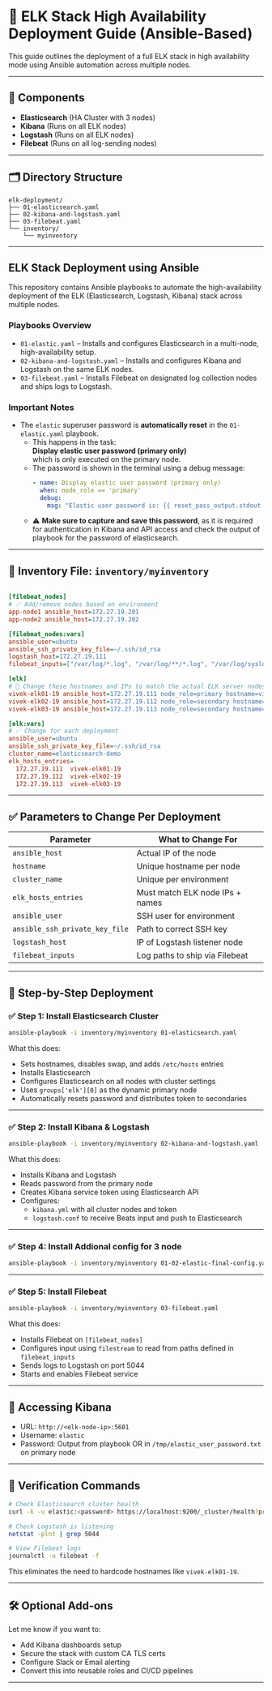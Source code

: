 
# 📘 ELK Stack High Availability Deployment Guide (Ansible-Based)

This guide outlines the deployment of a full ELK stack in high availability mode using Ansible automation across multiple nodes.

---

## 🧱 Components

- **Elasticsearch** (HA Cluster with 3 nodes)
- **Kibana** (Runs on all ELK nodes)
- **Logstash** (Runs on all ELK nodes)
- **Filebeat** (Runs on all log-sending nodes)

---

## 🗂️ Directory Structure

```
elk-deployment/
├── 01-elasticsearch.yaml
├── 02-kibana-and-logstash.yaml
├── 03-filebeat.yaml
└── inventory/
    └── myinventory
```

---

## ELK Stack Deployment using Ansible

This repository contains Ansible playbooks to automate the high-availability deployment of the ELK (Elasticsearch, Logstash, Kibana) stack across multiple nodes.

### Playbooks Overview

- `01-elastic.yaml` – Installs and configures Elasticsearch in a multi-node, high-availability setup.
- `02-kibana-and-logstash.yaml` – Installs and configures Kibana and Logstash on the same ELK nodes.
- `03-filebeat.yaml` – Installs Filebeat on designated log collection nodes and ships logs to Logstash.

### Important Notes

- The `elastic` superuser password is **automatically reset** in the `01-elastic.yaml` playbook.
  - This happens in the task:  
    **Display elastic user password (primary only)**  
    which is only executed on the primary node.
  - The password is shown in the terminal using a debug message:
    ```yaml
    - name: Display elastic user password (primary only)
      when: node_role == 'primary'
      debug:
        msg: "Elastic user password is: {{ reset_pass_output.stdout }}"
    ```
  - ⚠️ **Make sure to capture and save this password**, as it is required for authentication in Kibana and API access and check the output of playbook for the password of elasticsearch.

---
## 📁 Inventory File: `inventory/myinventory`

```ini

[filebeat_nodes]
# ✅ Add/remove nodes based on environment
app-node1 ansible_host=172.27.19.201
app-node2 ansible_host=172.27.19.202

[filebeat_nodes:vars]
ansible_user=ubuntu
ansible_ssh_private_key_file=~/.ssh/id_rsa
logstash_host=172.27.19.111
filebeat_inputs=["/var/log/*.log", "/var/log/**/*.log", "/var/log/syslog", "/var/log/auth.log"]

[elk]
# 🔧 Change these hostnames and IPs to match the actual ELK server nodes
vivek-elk01-19 ansible_host=172.27.19.111 node_role=primary hostname=vivek-elk01-19
vivek-elk02-19 ansible_host=172.27.19.112 node_role=secondary hostname=vivek-elk02-19
vivek-elk03-19 ansible_host=172.27.19.113 node_role=secondary hostname=vivek-elk03-19

[elk:vars]
# ✅ Change for each deployment
ansible_user=ubuntu
ansible_ssh_private_key_file=~/.ssh/id_rsa
cluster_name=elasticsearch-demo
elk_hosts_entries=
  172.27.19.111  vivek-elk01-19
  172.27.19.112  vivek-elk02-19
  172.27.19.113  vivek-elk03-19


```

---

## ✅ Parameters to Change Per Deployment

| Parameter                       | What to Change For                  |
|--------------------------------|-------------------------------------|
| `ansible_host`                 | Actual IP of the node               |
| `hostname`                     | Unique hostname per node            |
| `cluster_name`                 | Unique per environment              |
| `elk_hosts_entries`            | Must match ELK node IPs + names     |
| `ansible_user`                 | SSH user for environment            |
| `ansible_ssh_private_key_file` | Path to correct SSH key             |
| `logstash_host`                | IP of Logstash listener node        |
| `filebeat_inputs`             | Log paths to ship via Filebeat      |

---

## 🧩 Step-by-Step Deployment

### ✅ Step 1: Install Elasticsearch Cluster

```bash
ansible-playbook -i inventory/myinventory 01-elasticsearch.yaml
```

What this does:
- Sets hostnames, disables swap, and adds `/etc/hosts` entries
- Installs Elasticsearch
- Configures Elasticsearch on all nodes with cluster settings
- Uses `groups['elk'][0]` as the dynamic primary node
- Automatically resets password and distributes token to secondaries

---

### ✅ Step 2: Install Kibana & Logstash

```bash
ansible-playbook -i inventory/myinventory 02-kibana-and-logstash.yaml
```

What this does:
- Installs Kibana and Logstash
- Reads password from the primary node
- Creates Kibana service token using Elasticsearch API
- Configures:
  - `kibana.yml` with all cluster nodes and token
  - `logstash.conf` to receive Beats input and push to Elasticsearch

---

### ✅ Step 4: Install Addional config for 3 node 

```bash
ansible-playbook -i inventory/myinventory 01-02-elastic-final-config.yaml
```

---

### ✅ Step 5: Install Filebeat

```bash
ansible-playbook -i inventory/myinventory 03-filebeat.yaml
```

What this does:
- Installs Filebeat on `[filebeat_nodes]`
- Configures input using `filestream` to read from paths defined in `filebeat_inputs`
- Sends logs to Logstash on port 5044
- Starts and enables Filebeat service

---

## 🔐 Accessing Kibana

- URL: `http://<elk-node-ip>:5601`
- Username: `elastic`
- Password: Output from playbook OR in `/tmp/elastic_user_password.txt` on primary node

---

## 🧪 Verification Commands

```bash
# Check Elasticsearch cluster health
curl -k -u elastic:<password> https://localhost:9200/_cluster/health?pretty

# Check Logstash is listening
netstat -plnt | grep 5044

# View Filebeat logs
journalctl -u filebeat -f
```

This eliminates the need to hardcode hostnames like `vivek-elk01-19`.

---

## 🛠️ Optional Add-ons

Let me know if you want to:
- Add Kibana dashboards setup
- Secure the stack with custom CA TLS certs
- Configure Slack or Email alerting
- Convert this into reusable roles and CI/CD pipelines

---

